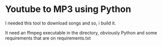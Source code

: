 <h1>Youtube to MP3 using Python</h1>
I needed this tool to download songs and so, i build it.

It need an ffmpeg executable in the directory, obviously Python and some requirements that are on requirements.txt
